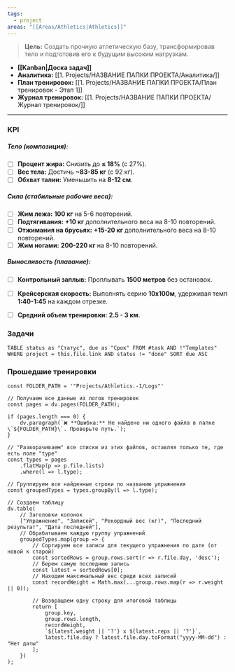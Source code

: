 ```yaml
---
tags:
  - project
areas: "[[Areas/Athletics|Athletics]]"
---
```

> **Цель:** Создать прочную атлетическую базу, трансформировав тело и подготовив его к будущим высоким нагрузкам.

- **[[Kanban|Доска задач]]**
- **Аналитика:** [[1. Projects/НАЗВАНИЕ ПАПКИ ПРОЕКТА/Аналитика/]]
- **План тренировок:** [[1. Projects/НАЗВАНИЕ ПАПКИ ПРОЕКТА/План тренировок - Этап 1]] 
- **Журнал тренировок:** [[1. Projects/НАЗВАНИЕ ПАПКИ ПРОЕКТА/Журнал тренировок/]] 
---

### KPI

##### Тело (композиция):
- [ ] **Процент жира:** Снизить до **≤ 18%** (с 27%).
- [ ] **Вес тела:** Достичь **~83-85 кг** (с 92 кг).
- [ ] **Обхват талии:** Уменьшить на **8-12 см**.

##### Сила (стабильные рабочие веса):
- [ ] **Жим лежа:** **100 кг** на 5-6 повторений.
- [ ] **Подтягивания:** **+10 кг** дополнительного веса на 8-10 повторений.
- [ ] **Отжимания на брусьях:** **+15-20 кг** дополнительного веса на 8-10 повторений.
- [ ] **Жим ногами:** **200-220 кг** на 8-10 повторений.

##### Выносливость (плавание):
- [ ] **Контрольный заплыв:** Проплывать **1500 метров** без остановок.
- [ ] **Крейсерская скорость:** Выполнять серию **10х100м**, удерживая темп **1:40-1:45** на каждом отрезке.
- [ ] **Средний объем тренировки:** **2.5 - 3 км**.


### Задачи

```dataview
TABLE status as "Статус", due as "Срок" FROM #task AND !"Templates" WHERE project = this.file.link AND status != "done" SORT due ASC
```


### Прошедшие тренировки

```dataviewjs
const FOLDER_PATH = '"Projects/Athletics.-1/Logs"'

// Получаем все данные из логов тренировок
const pages = dv.pages(FOLDER_PATH);

if (pages.length === 0) { 
	dv.paragraph(`❌ **Ошибка:** Не найдено ни одного файла в папке \`${FOLDER_PATH}\`. Проверьте путь.`);
}

// "Разворачиваем" все списки из этих файлов, оставляя только те, где есть поле "type"
const types = pages
    .flatMap(p => p.file.lists)
    .where(l => l.type);

// Группируем все найденные строки по названию упражнения
const groupedTypes = types.groupBy(l => l.type);

// Создаем таблицу
dv.table(
    // Заголовки колонок
    ["Упражнение", "Записей", "Рекордный вес (кг)", "Последний результат", "Дата последней"],
    // Обрабатываем каждую группу упражнений
    groupedTypes.map(group => {
        // Сортируем все записи для текущего упражнения по дате (от новой к старой)
        const sortedRows = group.rows.sort(r => r.file.day, 'desc');
        // Берем самую последнюю запись
        const latest = sortedRows[0];
        // Находим максимальный вес среди всех записей
        const recordWeight = Math.max(...group.rows.map(r => r.weight || 0));

        // Возвращаем одну строку для итоговой таблицы
        return [
            group.key,
            group.rows.length,
            recordWeight,
            `${latest.weight || '?'} x ${latest.reps || '?'}`,
            latest.file.day ? latest.file.day.toFormat("yyyy-MM-dd") : "Нет даты"
        ];
    })
);
```

